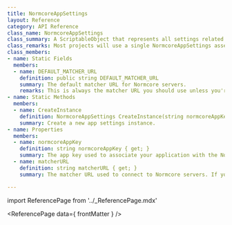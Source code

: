 ```yaml
---
title: NormcoreAppSettings
layout: Reference
category: API Reference
class_name: NormcoreAppSettings
class_summary: A ScriptableObject that represents all settings related to a single Normcore application.
class_remarks: Most projects will use a single NormcoreAppSettings asset, but multiple can be created if you need to use multiple app keys, or you have development, staging, and production Normcore Private servers.
class_members:
- name: Static Fields
  members:
  - name: DEFAULT_MATCHER_URL
    definition: public string DEFAULT_MATCHER_URL
    summary: The default matcher URL for Normcore servers.
    remarks: This is always the matcher URL you should use unless you're using Normcore Private.
- name: Static Methods
  members:
  - name: CreateInstance
    definition: NormcoreAppSettings CreateInstance(string normcoreAppKey, string matcherURL = wss://normcore-matcher.normcore.io:3000)
    summary: Create a new app settings instance.
- name: Properties
  members:
  - name: normcoreAppKey
    definition: string normcoreAppKey { get; }
    summary: The app key used to associate your application with the Normcore servers.
  - name: matcherURL
    definition: string matcherURL { get; }
    summary: The matcher URL used to connect to Normcore servers. If you're using Normcore Private Cloud or On-Premises, make sure this points to your Normcore Private matcher service.

---
```

import ReferencePage from '../_ReferencePage.mdx'

<ReferencePage data={ frontMatter } />
